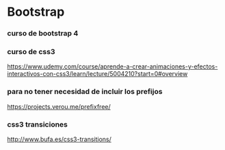 # Bootstrap


### curso de bootstrap 4


### curso de css3
https://www.udemy.com/course/aprende-a-crear-animaciones-y-efectos-interactivos-con-css3/learn/lecture/5004210?start=0#overview


### para no tener necesidad de incluir los prefijos
https://projects.verou.me/prefixfree/

### css3 transiciones
http://www.bufa.es/css3-transitions/
